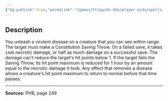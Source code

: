 ```yaml
---
{"dg-publish":true,"permalink":"/games/ttrpg/dn-d5e/player-aids/spells/level-6/harm/","tags":["ttrpg/dnd/5e","verbal","somatic","spell"],"noteIcon":""}
---
```



## Description
You unleash a virulent disease on a creature that you can see within range.
The target must make a Constitution Saving Throw.
On a failed save, it takes `14d6` necrotic damage, or half as much damage on a successful save.
The damage can't reduce the target's hit points below 1.
If the target fails the Saving Throw, its hit point maximum is reduced for 1 hour by an amount equal to the necrotic damage it took.
Any effect that removes a disease allows a creature's hit point maximum to return to normal before that time passes.

---

**Sources:** PHB, page 249

